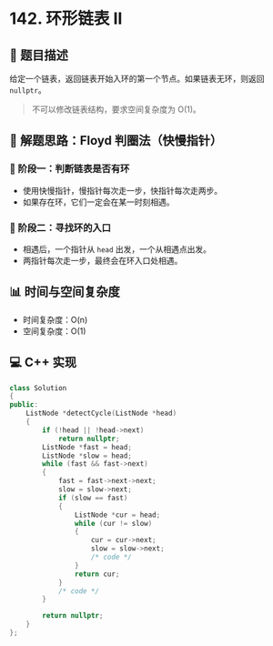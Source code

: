 # 142. 环形链表 II

## 📘 题目描述

给定一个链表，返回链表开始入环的第一个节点。如果链表无环，则返回 `nullptr`。

> 不可以修改链表结构，要求空间复杂度为 O(1)。

## 🧠 解题思路：Floyd 判圈法（快慢指针）

### 🎯 阶段一：判断链表是否有环

- 使用快慢指针，慢指针每次走一步，快指针每次走两步。
- 如果存在环，它们一定会在某一时刻相遇。

### 🎯 阶段二：寻找环的入口

- 相遇后，一个指针从 `head` 出发，一个从相遇点出发。
- 两指针每次走一步，最终会在环入口处相遇。

## 📊 时间与空间复杂度

- 时间复杂度：O(n)
- 空间复杂度：O(1)

## 💻 C++ 实现

```cpp
class Solution
{
public:
    ListNode *detectCycle(ListNode *head)
    {
        if (!head || !head->next)
            return nullptr;
        ListNode *fast = head;
        ListNode *slow = head;
        while (fast && fast->next)
        {
            fast = fast->next->next;
            slow = slow->next;
            if (slow == fast)
            {
                ListNode *cur = head;
                while (cur != slow)
                {
                    cur = cur->next;
                    slow = slow->next;
                    /* code */
                }
                return cur;
            }
            /* code */
        }

        return nullptr;
    }
};
```